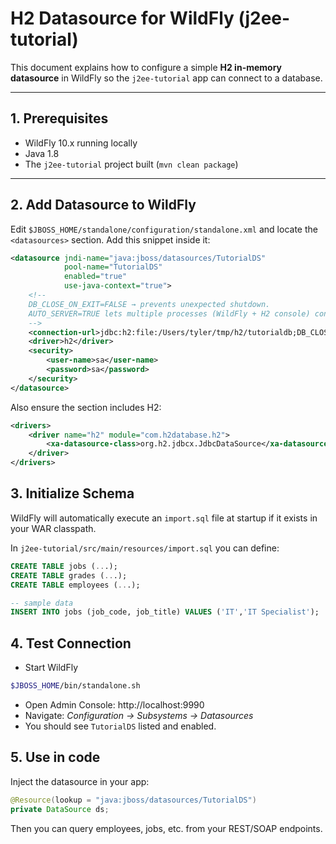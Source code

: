 # H2 Datasource for WildFly (j2ee-tutorial)

This document explains how to configure a simple **H2 in-memory datasource** in WildFly so the `j2ee-tutorial` app can connect to a database.

---

## 1. Prerequisites
- WildFly 10.x running locally
- Java 1.8
- The `j2ee-tutorial` project built (`mvn clean package`)

---

## 2. Add Datasource to WildFly
Edit `$JBOSS_HOME/standalone/configuration/standalone.xml` and locate the `<datasources>` section. Add this snippet inside it:

```xml
<datasource jndi-name="java:jboss/datasources/TutorialDS"
            pool-name="TutorialDS"
            enabled="true"
            use-java-context="true">
    <!--
    DB_CLOSE_ON_EXIT=FALSE → prevents unexpected shutdown.
    AUTO_SERVER=TRUE lets multiple processes (WildFly + H2 console) connect safely. 
    -->
    <connection-url>jdbc:h2:file:/Users/tyler/tmp/h2/tutorialdb;DB_CLOSE_ON_EXIT=FALSE;AUTO_SERVER=TRUE</connection-url>
    <driver>h2</driver>
    <security>
        <user-name>sa</user-name>
        <password>sa</password>
    </security>
</datasource>
```

Also ensure the <drivers> section includes H2:
```xml
<drivers>
    <driver name="h2" module="com.h2database.h2">
        <xa-datasource-class>org.h2.jdbcx.JdbcDataSource</xa-datasource-class>
    </driver>
</drivers>
```

## 3. Initialize Schema
WildFly will automatically execute an `import.sql` file at startup if it exists in your WAR classpath.

In `j2ee-tutorial/src/main/resources/import.sql` you can define:
```sql
CREATE TABLE jobs (...);
CREATE TABLE grades (...);
CREATE TABLE employees (...);

-- sample data
INSERT INTO jobs (job_code, job_title) VALUES ('IT','IT Specialist');
```

## 4. Test Connection
- Start WildFly
```bash
$JBOSS_HOME/bin/standalone.sh
```
- Open Admin Console: http://localhost:9990
- Navigate: _Configuration → Subsystems → Datasources_
- You should see `TutorialDS` listed and enabled.

## 5. Use in code
Inject the datasource in your app:
```java
@Resource(lookup = "java:jboss/datasources/TutorialDS")
private DataSource ds;
```

Then you can query employees, jobs, etc. from your REST/SOAP endpoints.